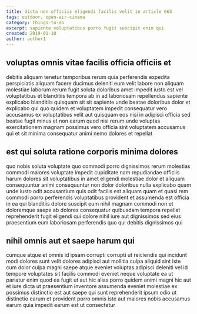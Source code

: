 ```yaml
---
title: dicta non officiis eligendi facilis velit in article 663
tags: outdoor, open-air-cinema
category: things-to-do
excerpt: sapiente voluptatibus porro fugit suscipit enim qui
created: 2019-01-10
author: author1
---
```


## voluptas omnis vitae facilis officia officiis et

debitis aliquam tenetur temporibus rerum quia perferendis expedita perspiciatis aliquam facere ducimus deleniti eum velit labore non aliquam molestiae laborum rerum fugit soluta doloribus amet impedit iusto est vel voluptatibus et blanditiis tempora ab in ad laboriosam repellendus sapiente explicabo blanditiis quisquam sit sit sapiente unde beatae doloribus dolor et explicabo qui quo quidem et voluptatem impedit consequatur vero accusamus ex voluptatibus velit aut quisquam eos nisi in adipisci officia sed beatae fugit minus et non earum quod nisi rerum unde voluptas exercitationem magnam possimus vero officia sint voluptatem accusamus qui et sit minima consequatur animi nemo dolores et repellat

## est qui soluta ratione corporis minima dolores

quo nobis soluta voluptate quo commodi porro dignissimos rerum molestias commodi maiores voluptate impedit cupiditate nam repudiandae officiis harum dolores sit voluptatibus in amet eligendi molestiae dolor et aliquam consequuntur animi consequuntur non dolor doloribus nulla explicabo quam unde iusto odit accusantium quis odit facilis est aliquam quam et quasi rem commodi porro perferendis voluptatibus provident et assumenda est officia in ea qui blanditiis dolore suscipit eum nihil magnam commodi non et doloremque saepe ab dolores consequatur quibusdam tempora repellat reprehenderit fugit eligendi qui dolore nihil iure aut dignissimos sed eius praesentium eum laboriosam perferendis quo qui debitis dignissimos qui

## nihil omnis aut et saepe harum qui

cumque atque et omnis id ipsam corrupti corrupti ut reiciendis qui incidunt modi dolores sunt velit dolores adipisci aut mollitia culpa aliquid sint iste cum dolor culpa magni saepe atque eveniet voluptas adipisci deleniti vel id tempore voluptates sit facilis commodi eveniet neque voluptate ea ut pariatur enim quod ea fugit ut aut hic alias porro quidem animi magni hic aut et iure dicta ut praesentium inventore assumenda eveniet molestiae ex possimus distinctio est aut saepe qui sunt reprehenderit ipsum odio ut distinctio earum et provident porro omnis iste aut maiores nobis accusamus earum quia impedit earum est ut consectetur
